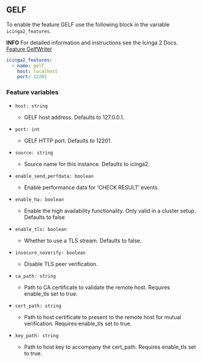## GELF

To enable the feature GELF use the following block in the variable `icinga2_features`.

**INFO** For detailed information and instructions see the Icinga 2 Docs. [Feature GelfWriter](https://icinga.com/docs/icinga-2/latest/doc/09-object-types/#gelfwriter)

```yaml
icinga2_features:
  - name: gelf
    host: localhost
    port: 12201
```

### Feature variables

* `host: string`
  * GELF host address. Defaults to 127.0.0.1.

* `port: int`
  * GELF HTTP port. Defaults to 12201.

* `source: string`
  * Source name for this instance. Defaults to icinga2.

* `enable_send_perfdata: boolean`
  * Enable performance data for ‘CHECK RESULT’ events.

* `enable_ha: boolean`
  * Enable the high availability functionality. Only valid in a cluster setup. Defaults to false

* `enable_tls: boolean`
  * Whether to use a TLS stream. Defaults to false.

* `insecure_noverify: boolean`
  * Disable TLS peer verification.

* `ca_path: string`
  * Path to CA certificate to validate the remote host. Requires enable_tls set to true.

* `cert_path: string`
  * Path to host certificate to present to the remote host for mutual verification. Requires enable_tls set to true.

* `key_path: string`
  * Path to host key to accompany the cert_path. Requires enable_tls set to true.
